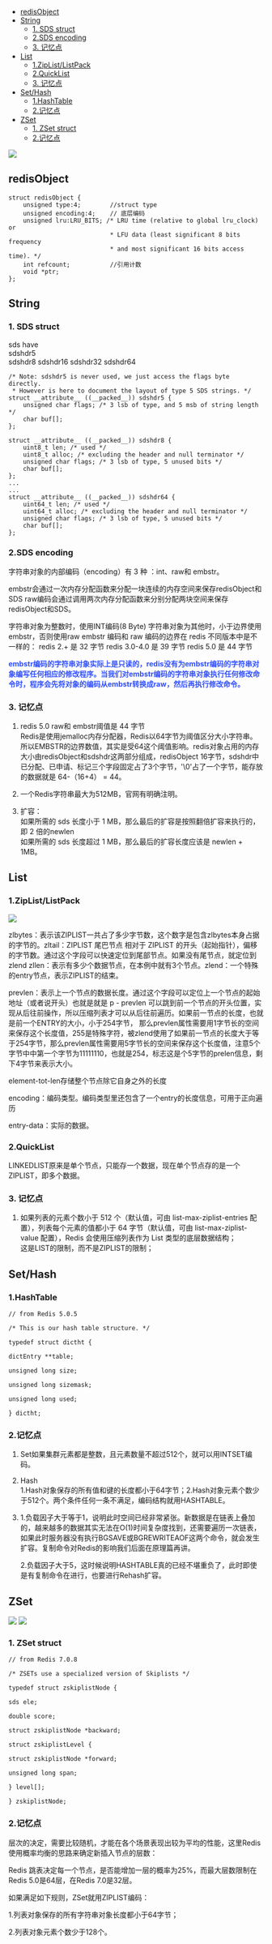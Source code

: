 - [redisObject](#redisobject)
- [String](#string)
  - [1. SDS struct](#1-sds-struct)
  - [2.SDS encoding](#2sds-encoding)
  - [3. 记忆点](#3-记忆点)
- [List](#list)
  - [1.ZipList/ListPack](#1ziplistlistpack)
  - [2.QuickList](#2quicklist)
  - [3. 记忆点](#3-记忆点-1)
- [Set/Hash](#sethash)
  - [1.HashTable](#1hashtable)
  - [2.记忆点](#2记忆点)
- [ZSet](#zset)
  - [1. ZSet struct](#1-zset-struct)
  - [2.记忆点](#2记忆点-1)



<img src="./source/Redisbase.png">

## redisObject
```
struct redisObject {
    unsigned type:4;        //struct type
    unsigned encoding:4;    // 底层编码
    unsigned lru:LRU_BITS; /* LRU time (relative to global lru_clock) or
                            * LFU data (least significant 8 bits frequency
                            * and most significant 16 bits access time). */
    int refcount;           //引用计数
    void *ptr;
};
```

## String

### 1. SDS struct
sds have  
sdshdr5   
sdshdr8 sdshdr16 sdshdr32 sdshdr64
```
/* Note: sdshdr5 is never used, we just access the flags byte directly.
 * However is here to document the layout of type 5 SDS strings. */
struct __attribute__ ((__packed__)) sdshdr5 {
    unsigned char flags; /* 3 lsb of type, and 5 msb of string length */
    char buf[];
};

struct __attribute__ ((__packed__)) sdshdr8 {
    uint8_t len; /* used */
    uint8_t alloc; /* excluding the header and null terminator */
    unsigned char flags; /* 3 lsb of type, 5 unused bits */
    char buf[];
};
...
...
struct __attribute__ ((__packed__)) sdshdr64 {
    uint64_t len; /* used */
    uint64_t alloc; /* excluding the header and null terminator */
    unsigned char flags; /* 3 lsb of type, 5 unused bits */
    char buf[];
};
```

### 2.SDS encoding
字符串对象的内部编码（encoding）有 3 种 ：int、raw和 embstr。

embstr会通过一次内存分配函数来分配一块连续的内存空间来保存redisObject和SDS
raw编码会通过调用两次内存分配函数来分别分配两块空间来保存redisObject和SDS。

字符串对象为整数时，使用INT编码(8 Byte)
字符串对象为其他时，小于边界使用embstr，否则使用raw
embstr 编码和 raw 编码的边界在 redis 不同版本中是不一样的：
redis 2.+ 是 32 字节
redis 3.0-4.0 是 39 字节
redis 5.0 是 44 字节


<span style="color:#304ffe"><b>embstr编码的字符串对象实际上是只读的，redis没有为embstr编码的字符串对象编写任何相应的修改程序。当我们对embstr编码的字符串对象执行任何修改命令时，程序会先将对象的编码从embstr转换成raw，然后再执行修改命令。</span></b>

### 3. 记忆点
1. redis 5.0 raw和 embstr阈值是 44 字节  
  Redis是使用jemalloc内存分配器，Redis以64字节为阈值区分大小字符串。​
所以EMBSTR的边界数值，其实是受64这个阈值影响。​
redis对象占用的内存大小由redisObject和sdshdr这两部分组成，redisObject 16字节，sdshdr中已分配、已申请、标记三个字段固定占了3个字节，'\0'占了一个字节，能存放的数据就是 64-（16+4） = 44。

2. 一个Redis字符串最大为512MB，官网有明确注明。

3. 扩容：  
如果所需的 sds 长度小于 1 MB，那么最后的扩容是按照翻倍扩容来执行的，即 2 倍的newlen  
如果所需的 sds 长度超过 1 MB，那么最后的扩容长度应该是 newlen + 1MB。


## List

### 1.ZipList/ListPack

<img src="./source/ziplist.png">

zlbytes：表示该ZIPLIST一共占了多少字节数，这个数字是包含zlbytes本身占据的字节的。​
zltail：ZIPLIST 尾巴节点 相对于 ZIPLIST 的开头（起始指针），偏移的字节数。通过这个字段可以快速定位到尾部节点。如果没有尾节点，就定位到 zlend​
zllen：表示有多少个数据节点，在本例中就有3个节点。​
zlend：一个特殊的entry节点，表示ZIPLIST的结束。

prevlen：表示上一个节点的数据长度。通过这个字段可以定位上一个节点的起始地址（或者说开头）也就是就是 p - prevlen 可以跳到前一个节点的开头位置，实现从后往前操作，所以压缩列表才可以从后往前遍历。​
如果前一节点的长度，也就是前一个ENTRY的大小，小于254字节， 那么prevlen属性需要用1字节长的空间来保存这个长度值，255是特殊字符，被zlend使用了​
如果前一节点的长度大于等于254字节，那么prevlen属性需要用5字节长的空间来保存这个长度值，注意5个字节中中第一个字节为11111110，也就是254，标志这是个5字节的prelen信息，剩下4字节来表示大小。​

element-tot-len存储整个节点除它自身之外的长度

encoding：编码类型。编码类型里还包含了一个entry的长度信息，可用于正向遍历​

entry-data：实际的数据。    

### 2.QuickList

LINKEDLIST原来是单个节点，只能存一个数据，现在单个节点存的是一个ZIPLIST，即多个数据。


### 3. 记忆点

1. 如果列表的元素个数小于 512 个（默认值，可由 list-max-ziplist-entries 配置），列表每个元素的值都小于 64 字节（默认值，可由 list-max-ziplist-value 配置），Redis 会使用压缩列表作为 List 类型的底层数据结构；  
这是LIST的限制，而不是ZIPLIST的限制；



## Set/Hash

### 1.HashTable
```
// from Redis 5.0.5​

/* This is our hash table structure. */​

typedef struct dictht {​

dictEntry **table;​

unsigned long size;​

unsigned long sizemask;​

unsigned long used;​

} dictht;
```
### 2.记忆点


1. Set如果集群元素都是整数，且元素数量不超过512个，就可以用INTSET编码。


2. Hash  
    1.Hash对象保存的所有值和键的长度都小于64字节；​
    2.Hash对象元素个数少于512个。​
    两个条件任何一条不满足，编码结构就用HASHTABLE。

3. 
    1.负载因子大于等于1，说明此时空间已经非常紧张。新数据是在链表上叠加的，越来越多的数据其实无法在O(1)时间复杂度找到，还需要遍历一次链表，如果此时服务器没有执行BGSAVE或BGREWRITEAOF这两个命令，就会发生扩容。复制命令对Redis的影响我们后面在原理篇再讲。​

    2.负载因子大于5，这时候说明HASHTABLE真的已经不堪重负了，此时即使是有复制命令在进行，也要进行Rehash扩容。

## ZSet
<img src="./source/SkipList.png">

<img src="./source/SkipList2.png">

### 1. ZSet struct

```
// from Redis 7.0.8​

/* ZSETs use a specialized version of Skiplists */​

typedef struct zskiplistNode {​

sds ele;​

double score;​

struct zskiplistNode *backward;​

struct zskiplistLevel {​

struct zskiplistNode *forward;​

unsigned long span;​

} level[];​

} zskiplistNode;
```


### 2.记忆点
层次的决定，需要比较随机，才能在各个场景表现出较为平均的性能，这里Redis使用概率均衡的思路来确定新插入节点的层数：​

Redis 跳表决定每一个节点，是否能增加一层的概率为25%，而最大层数限制在Redis 5.0是64层，在Redis 7.0是32层。


如果满足如下规则，ZSet就用ZIPLIST编码：​

1.列表对象保存的所有字符串对象长度都小于64字节；​

2.列表对象元素个数少于128个。
